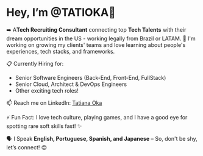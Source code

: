 # Hey, I’m @TATIOKA👋 

➡️ A**Tech Recruiting Consultant** connecting top **Tech Talents** with their dream opportunities in the US - working legally from Brazil or LATAM.
🌱 I'm working on growing my clients' teams and love learning about people's experiences, tech stacks, and frameworks.

📋 Currently Hiring for:
- Senior Software Engineers (Back-End, Front-End, FullStack)
- Senior Cloud, Architect & DevOps Engineers
- Other exciting tech roles!

📫 Reach me on LinkedIn: [Tatiana Oka](https://www.linkedin.com/in/tatioka/)

⚡ Fun Fact: I love tech culture, playing games, and I have a good eye for spotting rare soft skills fast! ✨

🗣️ I Speak **English, Portuguese, Spanish, and Japanese** – So, don't be shy, let’s connect! 😊
<!---
TATIOKA/TATIOKA is a ✨ special ✨ repository because its `README.md` (this file) appears on your GitHub profile.
You can click the Preview link to take a look at your changes.
--->
